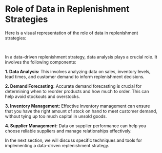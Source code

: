 # Role of Data in Replenishment Strategies

Here is a visual representation of the role of data in replenishment strategies:

<figure><img src="https://showme.redstarplugin.com/d/tD0EPIfY" alt=""><figcaption></figcaption></figure>

\
In a data-driven replenishment strategy, data analysis plays a crucial role. It involves the following components:

**1. Data Analysis:** This involves analyzing data on sales, inventory levels, lead times, and customer demand to inform replenishment decisions.

**2. Demand Forecasting:** Accurate demand forecasting is crucial for determining when to reorder products and how much to order. This can help avoid stockouts and overstocks.

**3. Inventory Management:** Effective inventory management can ensure that you have the right amount of stock on hand to meet customer demand, without tying up too much capital in unsold goods.

**4. Supplier Management:** Data on supplier performance can help you choose reliable suppliers and manage relationships effectively.



In the next section, we will discuss specific techniques and tools for implementing a data-driven replenishment strategy.
